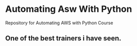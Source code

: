 # Automating Asw With Python

Repository for Automating AWS with Python Course

## One of the best trainers i have seen.
